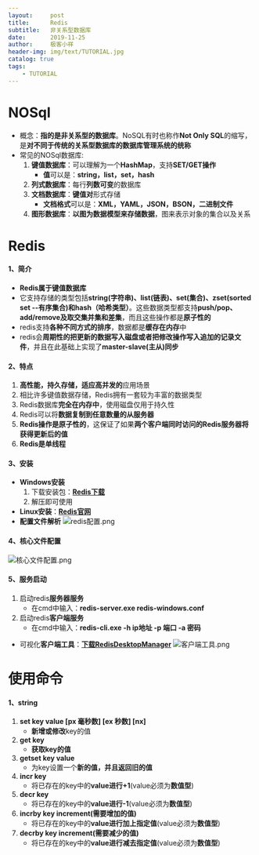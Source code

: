```yaml
---
layout:     post                    
title:      Redis
subtitle:   非关系型数据库
date:       2019-11-25
author:     极客小祥
header-img: img/text/TUTORIAL.jpg
catalog: true
tags:
    - TUTORIAL
---
```


# NOSql
* 概念：**指的是非关系型的数据库**。NoSQL有时也称作**Not Only SQL**的缩写，是**对不同于传统的关系型数据库的数据库管理系统的统称**
* 常见的NOSql数据库:
    1. **键值数据库**：可以理解为一个**HashMap**，支持**SET/GET操作**
        * **值**可以是：**string，list，set，hash**
    2. **列式数据库**：每行**列数可变**的数据库
    3. **文档数据库**：**键值对**形式存储
        * **文档格式**可以是：**XML，YAML，JSON，BSON，二进制文件**
    4. **图形数据库**：**以图为数据模型来存储数据**，图来表示对象的集合以及关系

# Redis
#### 1、简介
* **Redis属于键值数据库**
* 它支持存储的类型包括**string(字符串)、list(链表)、set(集合)、zset(sorted set --有序集合)和hash（哈希类型）**。这些数据类型都支持**push/pop、add/remove及取交集并集和差集**，而且这些操作都是**原子性的**
* redis支持**各种不同方式的排序**，数据都是**缓存在内存**中
* redis会**周期性的把更新的数据写入磁盘或者把修改操作写入追加的记录文件**，并且在此基础上实现了**master-slave(主从)同步**

#### 2、特点
1. **高性能，持久存储，适应高并发的**应用场景
2. 相比许多键值数据存储，Redis拥有一套较为丰富的数据类型
3. Redis数据库**完全在内存中**，使用磁盘仅用于持久性
4. Redis可以将**数据复制到任意数量的从服务器**
5. **Redis操作是原子性的**，这保证了如果**两个客户端同时访问的Redis服务器将获得更新后的值**
6. **Redis是单线程**

#### 3、安装
* **Windows安装**
    1. 下载安装包：**[Redis下载](https://github.com/MicrosoftArchive/redis/releases)**
    2. 解压即可使用
* **Linux安装**：**[Redis官网](https://redis.io/download)**
* **配置文件解析**
![redis配置.png](https://i.loli.net/2019/11/25/CRybZmDiSE5N38k.png)

#### 4、核心文件配置
![核心文件配置.png](https://i.loli.net/2019/11/25/AZzQTvPIe5lWyME.png)

#### 5、服务启动
1. 启动redis**服务器服务**
    * 在cmd中输入：**redis-server.exe redis-windows.conf**
2. 启动redis**客户端服务**
    * 在cmd中输入：**redis-cli.exe -h ip地址 -p 端口 -a 密码**
* 可视化**客户端工具**：**[下载RedisDesktopManager](https://github.com/JTXYH/JTXYH.github.io/releases)**
![客户端工具.png](https://i.loli.net/2019/11/25/53ZcMKG9uhoXIQb.png)

# 使用命令
#### 1、string
1. **set key value \[px 毫秒数\] \[ex 秒数\] \[nx\]**
    * **新增或修改**key的值
2. **get key**
    * **获取key的值**
3. **getset key value**
    * 为key设置一个**新的值，并且返回旧的值**
4. **incr key**
    * 将已存在的key中的**value进行+1**\(value必须为**数值型**\)
5. **decr key**
    * 将已存在的key中的**value进行-1**\(value必须为**数值型**\)
6. **incrby key increment\(需要增加的值\)**
    * 将已存在的key中的**value进行加上指定值**\(value必须为**数值型**\)
7. **decrby key increment\(需要减少的值\)**
    * 将已存在的key中的**value进行减去指定值**\(value必须为**数值型**\)

